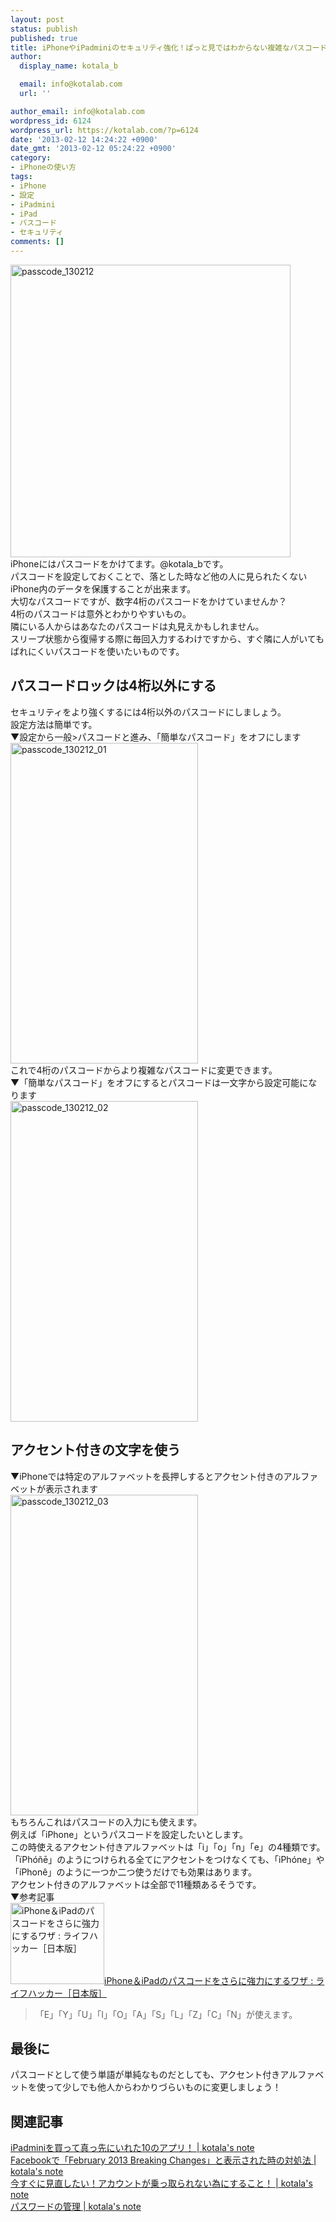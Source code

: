 ```yaml
---
layout: post
status: publish
published: true
title: iPhoneやiPadminiのセキュリティ強化！ぱっと見ではわからない複雑なパスコードを設定する方法
author:
  display_name: kotala_b

  email: info@kotalab.com
  url: ''

author_email: info@kotalab.com
wordpress_id: 6124
wordpress_url: https://kotalab.com/?p=6124
date: '2013-02-12 14:24:22 +0900'
date_gmt: '2013-02-12 05:24:22 +0900'
category:
- iPhoneの使い方
tags:
- iPhone
- 設定
- iPadmini
- iPad
- パスコード
- セキュリティ
comments: []
---
```

<p><img src="https://kotalab.com/wp-content/uploads/passcode_130212-448x468.jpg" alt="passcode_130212" width="448" height="468" class="alignnone size-large wp-image-6128" /><br />
iPhoneにはパスコードをかけてます。@kotala_bです。<br />
パスコードを設定しておくことで、落とした時など他の人に見られたくないiPhone内のデータを保護することが出来ます。<br />
大切なパスコードですが、数字4桁のパスコードをかけていませんか？<br />
4桁のパスコードは意外とわかりやすいもの。<br />
隣にいる人からはあなたのパスコードは丸見えかもしれません。<br />
スリープ状態から復帰する際に毎回入力するわけですから、すぐ隣に人がいてもばれにくいパスコードを使いたいものです。<br />
<!--more--></p>
<h2>パスコードロックは4桁以外にする</h2>
<p>セキュリティをより強くするには4桁以外のパスコードにしましょう。<br />
設定方法は簡単です。<br />
▼設定から一般>パスコードと進み、「簡単なパスコード」をオフにします<br />
<img src="https://kotalab.com/wp-content/uploads/passcode_130212_01-300x513.png" alt="passcode_130212_01" width="300" height="513" class="alignnone size-medium wp-image-6127" /><br />
これで4桁のパスコードからより複雑なパスコードに変更できます。<br />
▼「簡単なパスコード」をオフにするとパスコードは一文字から設定可能になります<br />
<img src="https://kotalab.com/wp-content/uploads/passcode_130212_02-300x513.png" alt="passcode_130212_02" width="300" height="513" class="alignnone size-medium wp-image-6126" /></p>
<h2>アクセント付きの文字を使う</h2>
<p>▼iPhoneでは特定のアルファベットを長押しするとアクセント付きのアルファベットが表示されます<br />
<img src="https://kotalab.com/wp-content/uploads/passcode_130212_03-300x513.png" alt="passcode_130212_03" width="300" height="513" class="alignnone size-medium wp-image-6125" /><br />
もちろんこれはパスコードの入力にも使えます。<br />
例えば「iPhone」というパスコードを設定したいとします。<br />
この時使えるアクセント付きアルファベットは「i」「o」「n」「e」の4種類です。<br />
「&iuml;Ph&oacute;&ntilde;ē」のようにつけられる全てにアクセントをつけなくても、「iPh&oacute;ne」や「&iacute;Phon&ecirc;」のように一つか二つ使うだけでも効果はあります。<br />
アクセント付きのアルファベットは全部で11種類あるそうです。<br />
▼参考記事<br />
<a href="https://www.lifehacker.jp/sp/2013/01/130126passcode_stronger.html?r=www.google.com" target="_blank"><img class="alignleft" src="https://capture.heartrails.com/150x130?https://www.lifehacker.jp/sp/2013/01/130126passcode_stronger.html?r=www.google.com" alt="iPhone＆iPadのパスコードをさらに強力にするワザ : ライフハッカー［日本版］" width="150" height="130" /></a><a href="https://www.lifehacker.jp/sp/2013/01/130126passcode_stronger.html?r=www.google.com" target="_blank">iPhone＆iPadのパスコードをさらに強力にするワザ : ライフハッカー［日本版］</a><span class="removed_link" title="b.hatena.ne.jp/entry/https://www.lifehacker.jp/sp/2013/01/130126passcode_stronger.html?r=www.google.com"><img border="0" src="https://b.hatena.ne.jp/entry/image/https://www.lifehacker.jp/sp/2013/01/130126passcode_stronger.html?r=www.google.com" alt="" /></span><br style="clear:both;" /></p>
<blockquote><p>「E」「Y」「U」「I」「O」「A」「S」「L」「Z」「C」「N」が使えます。
</p></blockquote>
<h2>最後に</h2>
<p>パスコードとして使う単語が単純なものだとしても、アクセント付きアルファベットを使って少しでも他人からわかりづらいものに変更しましょう！</p>
<h2 class="rele">関連記事</h2>
<p><a href="https://kotalab.com/ipadmini-first10app" target="_blank">iPadminiを買って真っ先にいれた10のアプリ！ | kotala's note</a><br />
<a href="https://kotalab.com/facebook-error-feb" target="_blank">Facebookで「February 2013 Breaking Changes」と表示された時の対処法 | kotala's note</a><br />
<a href="https://kotalab.com/pass-secu" target="_blank">今すぐに見直したい！アカウントが乗っ取られない為にすること！ | kotala's note</a><br />
<a href="https://kotalab.com/pass-management" target="_blank">パスワードの管理 | kotala's note</a></p>
